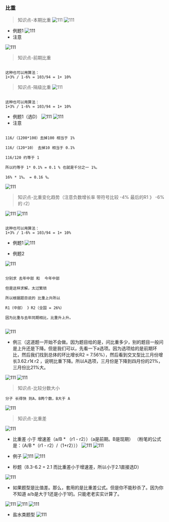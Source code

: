 ### 比重

> 知识点-本期比重
![111](../images5/81.png)
![111](../images5/82.png)

- 例题1
![111](../images5/83.png)
- 注意

![111](../images5/84.png)

> 知识点-前期比重
```

这种也可以用算法：
1+3% / 1-6% = 103/94 = 1+ 10%

```


> 知识点-隔级比重
![111](../images5/85.png)


```

这种也可以用算法：
1+3% / 1-6% = 103/94 = 1+ 10%

```
- 例题1（选D）
![111](../images5/86.png)
![111](../images5/87.png)
- 注意

```

116/（1200*100）去掉100 相当于 1%

116/（120*10） 去掉10 相当于 0.1%

116/120 约等于 1

所以约等于 1* 0.1% = 0.1 % 也就是千分之一 1%。

16% * 1%。 = 0.16 %。
```

![111](../images5/88.png)

> 知识点-比重变化趋势（注意负数增长率 带符号比较 -4% 最后的R1 》 -6% 的 r2）

![111](../images5/89.png)
![111](../images5/90.png)


```

这种也可以用算法：
1+3% / 1-6% = 103/94 = 1+ 10%

```
- 例题1
![111](../images5/91.png)

- 例题2

![111](../images5/92.png)

```

分别求 去年中部 和  今年中部

但是这样求解，太过繁琐

所以根据题目说的 比重上升所以

R1（中部） 》R2（全国 = 26%）

因为比重与去年同期相比，比重升上升。


```

![111](../images5/93.png)

- 例三（这道题一开始不会做。因为题目给的是，问比重多少，别的题目一般问是上升还是下降。但是我们可以，先看一下a选项。因为选项给的是前期环比，然后我们找到总体的环比增长R2 = 7.56%），然后看到交叉型比三月份增长3.62.r1《 r2 ，说明比重下降。所以A选项，三月份是下降到四月份的21%，三月份比21%大。


![111](../images5/94.png)
![111](../images5/95.png)

> 知识点-比较分数大小




```
分子 长得快 则A，B两个数，B大于 A
```
![111](../images5/96.png)

> 知识点-比重差

![111](../images5/97.png)

- 比重差 小于 增速差（a/B * （r1 - r2））（a是前期。B是现期）
（粉笔的公式是：（A/B *（r1 - r2）/（1+r2）））
![111](../images5/98.png)
![111](../images5/102.png)

- 例子
![111](../images5/99.png)
![111](../images5/100.png)

- 秒题（8.3-6.2 = 2.1 而比重差小于增速差，所以小于2.1直接选D）

![111](../images5/101.png)

- 如果题型是比值差。那么，套用的是比重差公式。但是你不能秒杀了。因为你不知道 a/b是大于1还是小于1的。只能老老实实计算了。

![111](../images5/103.png)
![111](../images5/104.png)
![111](../images5/105.png)

- 盐水类题型
![111](../images5/106.png)